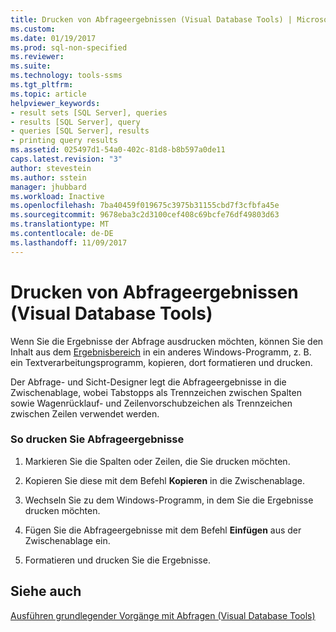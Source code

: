 ```yaml
---
title: Drucken von Abfrageergebnissen (Visual Database Tools) | Microsoft-Dokumentation
ms.custom: 
ms.date: 01/19/2017
ms.prod: sql-non-specified
ms.reviewer: 
ms.suite: 
ms.technology: tools-ssms
ms.tgt_pltfrm: 
ms.topic: article
helpviewer_keywords:
- result sets [SQL Server], queries
- results [SQL Server], query
- queries [SQL Server], results
- printing query results
ms.assetid: 025497d1-54a0-402c-81d8-b8b597a0de11
caps.latest.revision: "3"
author: stevestein
ms.author: sstein
manager: jhubbard
ms.workload: Inactive
ms.openlocfilehash: 7ba40459f019675c3975b31155cbd7f3cfbfa45e
ms.sourcegitcommit: 9678eba3c2d3100cef408c69bcfe76df49803d63
ms.translationtype: MT
ms.contentlocale: de-DE
ms.lasthandoff: 11/09/2017
---
```

# <a name="print-query-results-visual-database-tools"></a>Drucken von Abfrageergebnissen (Visual Database Tools)
Wenn Sie die Ergebnisse der Abfrage ausdrucken möchten, können Sie den Inhalt aus dem [Ergebnisbereich](../../ssms/visual-db-tools/results-pane-visual-database-tools.md) in ein anderes Windows-Programm, z. B. ein Textverarbeitungsprogramm, kopieren, dort formatieren und drucken.  
  
Der Abfrage- und Sicht-Designer legt die Abfrageergebnisse in die Zwischenablage, wobei Tabstopps als Trennzeichen zwischen Spalten sowie Wagenrücklauf- und Zeilenvorschubzeichen als Trennzeichen zwischen Zeilen verwendet werden.  
  
### <a name="to-print-query-results"></a>So drucken Sie Abfrageergebnisse  
  
1.  Markieren Sie die Spalten oder Zeilen, die Sie drucken möchten.  
  
2.  Kopieren Sie diese mit dem Befehl **Kopieren** in die Zwischenablage.  
  
3.  Wechseln Sie zu dem Windows-Programm, in dem Sie die Ergebnisse drucken möchten.  
  
4.  Fügen Sie die Abfrageergebnisse mit dem Befehl **Einfügen** aus der Zwischenablage ein.  
  
5.  Formatieren und drucken Sie die Ergebnisse.  
  
## <a name="see-also"></a>Siehe auch  
[Ausführen grundlegender Vorgänge mit Abfragen &#40;Visual Database Tools&#41;](../../ssms/visual-db-tools/perform-basic-operations-with-queries-visual-database-tools.md)  
  
